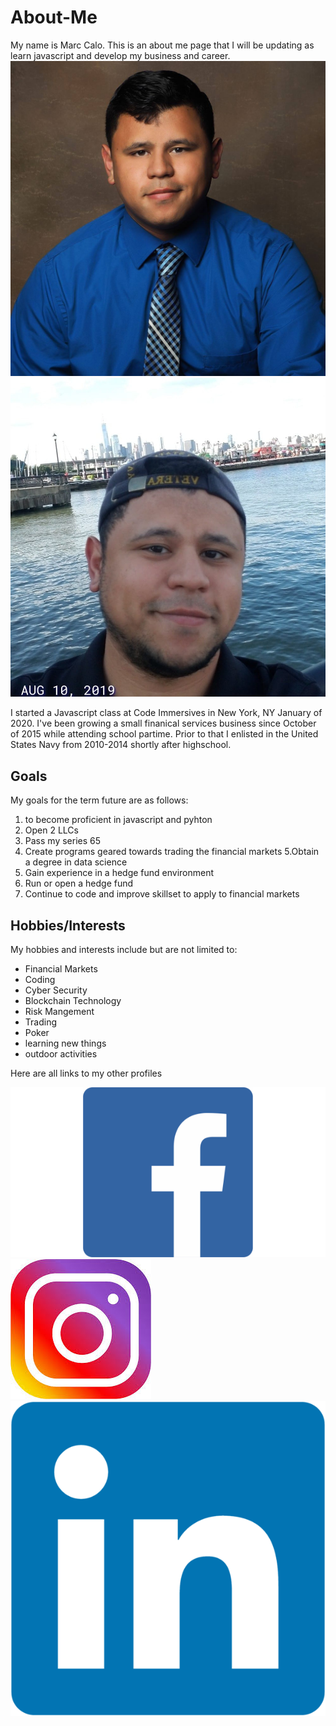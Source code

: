 # About-Me
My name is Marc Calo. This is an about me page that I will be updating as learn javascript and develop my business and career.
![](images/profile-pic.jpg)![](images/Marc-hoboken.jpg)

I started a Javascript class at Code Immersives in New York, NY January of 2020.  I've been growing a small finanical services business since October of 2015 while attending school partime. Prior to that I enlisted in the United States Navy from 2010-2014 shortly after highschool.

## Goals
My goals for the term future are as follows:

 1. to become proficient in javascript and pyhton
 2.  Open 2 LLCs 
 3. Pass my series 65
 4.  Create programs geared towards trading the financial markets
 5.Obtain a degree in data science
 6. Gain experience in a hedge fund environment
 7. Run or open a hedge fund
 8. Continue to code and improve skillset to apply to financial markets

## Hobbies/Interests
 My hobbies and interests include but are not limited to: 

 * Financial Markets
 * Coding
 * Cyber Security
 * Blockchain Technology 
 * Risk Mangement
 * Trading
 * Poker 
 * learning new things
 * outdoor activities 
 

Here are all links to my other profiles

[![Facebook business profile](./images/facebook-logo.png)](https://www.facebook.com/CaloCapital/)
[![instagram profile link](./images/Instagram-logo.jpeg)](https://www.instagram.com/calocapital/?hl=en)
[![Linked in Profile](./images/LinkedIn-logo.png)](https://l.facebook.com/l.php?u=https%3A%2F%2Fwww.linkedin.com%2Fin%2Fmarc-calo-a40260109%3Ffbclid%3DIwAR27NyPTwWGY94v8CCNAaQ0J1aCTNjTc2F7LMNzzSDHIIjhuG1egIK-Yj54&h=AT2FLPIC7FVpNkA7c59XyQseToQ-3MKNUf1N5aMjuTju0flfH2bjVLx-uUT1IYM8dTcxRX966Iym9wZMyvfrdiX277u3LpupZmeGlJQ1hhGdJGTjxnbPgyz9u5_umiOFDywhSKqc)










